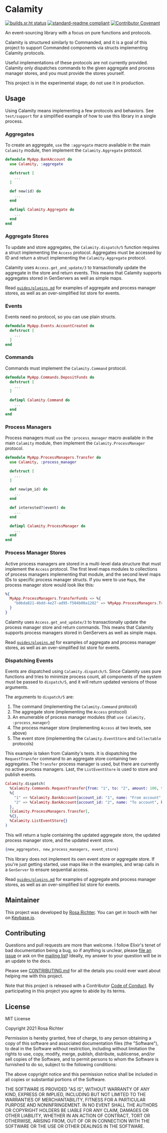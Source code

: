 # Calamity

[![builds.sr.ht status](https://builds.sr.ht/~cosmicrose/calamity.svg)](https://builds.sr.ht/~cosmicrose/calamity)
[![standard-readme compliant](https://img.shields.io/badge/readme%20style-standard-brightgreen.svg)](https://github.com/RichardLitt/standard-readme)
[![Contributor Covenant](https://img.shields.io/badge/Contributor%20Covenant-v2.0%20adopted-ff69b4.svg)](code_of_conduct.md)

An event-sourcing library with a focus on pure functions and protocols.

Calamity is structured similarly to Commanded,
and it is a goal of this project to support Commanded components via structs implementing Calamity protocols.

Useful implementations of these protocols are not currently provided.
Calamity only dispatches commands to the given aggregate and process manager stores,
and you must provide the stores yourself.

This project is in the experimental stage; do not use it in production.

## Usage

Using Calamity means implementing a few protocols and behaviors.
See `test/support` for a simplified example of how to use this library in a single process.

### Aggregates

To create an aggregate, `use` the `:aggregate` macro available in the main `Calamity` module,
then implement the `Calamity.Aggregate` protocol.

```elixir
defmodule MyApp.BankAccount do
  use Calamity, :aggregate

  defstruct [
    ...
  ]

  def new(id) do
    ...
  end

  defimpl Calamity.Aggregate do
    ...
  end
end
```

### Aggregate Stores

To update and store aggregates, the `Calamity.dispatch/5` function requires a struct implementing the `Access` protocol.
Aggregates must be accessed by ID and return a struct implementing the `Calamity.Aggregate` protocol.

Calamity uses `Access.get_and_update/3` to transactionally update the aggregate in the store and return events.
This means that Calamity supports aggregates stored in GenServers as well as simple maps.

Read [`guides/plugins.md`](guides/plugins.md) for examples of aggregate and process manager stores,
as well as an over-simplified list store for events.


### Events

Events need no protocol, so you can use plain structs.

```elixir
defmodule MyApp.Events.AccountCreated do
  defstruct [
    ...
  ]
end
```

### Commands

Commands must implement the `Calamity.Command` protocol.

```elixir
defmodule MyApp.Commands.DepositFunds do
  defstruct [
    ...
  ]

  defimpl Calamity.Command do
    ...
  end
end
```

### Process Managers

Process managers must `use` the `:process_manager` macro available in the main `Calamity` module,
then implement the `Calamity.ProcessManager` protocol.

```elixir
defmodule MyApp.ProcessManagers.Transfer do
  use Calamity, :process_manager

  defstruct [
    ...
  ]

  def new(pm_id) do
    ...
  end

  def interested?(event) do
    ...
  end

  defimpl Calamity.ProcessManager do
    ...
  end
end
```

### Process Manager Stores

Active process managers are stored in a multi-level data structure that must implement the `Access` protocol.
The first level maps modules to collections of process managers implementing that module,
and the second level maps IDs to specific process manager structs.
If you were to use `Map`s, the process manager store would look like this:

```elixir
%{
  MyApp.ProcessManagers.TransferFunds => %{
    "b0bda821-4bdd-4e27-ad95-f504b00a1282" => %MyApp.ProcessManagers.TransferFunds{id: ...}
  }
}
```

Calamity uses `Access.get_and_update/3` to transactionally update the process manager store and return commands.
This means that Calamity supports process managers stored in GenServers as well as simple maps.

Read [`guides/plugins.md`](guides/plugins.md) for examples of aggregate and process manager stores,
as well as an over-simplified list store for events.

### Dispatching Events

Events are dispatched using `Calamity.dispatch/5`.
Since Calamity uses pure functions and tries to minimize process count,
all components of the system must be passed to `dispatch/5`,
and it will return updated versions of those arguments.

The arguments to `dispatch/5` are:

1. The command (implementing the `Calamity.Command` protocol)
1. The aggregate store (implementing the `Access` protocol)
1. An enumerable of process manager modules (that `use Calamity, :process_manager`)
1. The process manager store (implementing `Access` at two levels, see above)
1. The event store (implementing the `Calamity.EventStore` and `Collectable` protocols)

This example is taken from Calamity's tests.
It is dispatching the `RequestTransfer` command to an aggregate store containing two aggregates.
The `Transfer` process manager is used, but there are currently no active process managers.
Last, the `ListEventStore` is used to store and publish events.

```elixir
Calamity.dispatch(
  %Calamity.Commands.RequestTransfer{from: "1", to: "2", amount: 100, transfer_id: "asdfasdfasdf"},
  %{
    "1" => %Calamity.BankAccount{account_id: "1", name: "From account", balance: 100},
    "2" => %Calamity.BankAccount{account_id: "2", name: "To account", balance: 0}
  },
  [Calamity.ProcessManagers.Transfer],
  %{},
  %Calamity.ListEventStore{}
)
```

This will return a tuple containing the updated aggregate store, the updated process manager store, and the updated event store.

```elixir
{new_aggregates, new_process_managers, event_store}
```

This library does not implement its own event store or aggregate store.
If you're just getting started, use maps like in the examples, and wrap calls in a `GenServer` to ensure sequential access.

Read [`guides/plugins.md`](guides/plugins.md) for examples of aggregate and process manager stores,
as well as an over-simplified list store for events.

## Maintainer

This project was developed by [Rosa Richter](https://about.me/rosa.richter).
You can get in touch with her on [Keybase.io](https://keybase.io/cantido).

## Contributing

Questions and pull requests are more than welcome.
I follow Elixir's tenet of bad documentation being a bug,
so if anything is unclear, please [file an issue](https://todo.sr.ht/~cosmicrose/calamity) or ask on the [mailing list]!
Ideally, my answer to your question will be in an update to the docs.

Please see [CONTRIBUTING.md](CONTRIBUTING.md) for all the details you could ever want about helping me with this project.

Note that this project is released with a Contributor [Code of Conduct].
By participating in this project you agree to abide by its terms.

## License

MIT License

Copyright 2021 Rosa Richter

Permission is hereby granted, free of charge, to any person obtaining a copy of
this software and associated documentation files (the "Software"), to deal in
the Software without restriction, including without limitation the rights to
use, copy, modify, merge, publish, distribute, sublicense, and/or sell copies
of the Software, and to permit persons to whom the Software is furnished to do
so, subject to the following conditions:

The above copyright notice and this permission notice shall be included in all
copies or substantial portions of the Software.

THE SOFTWARE IS PROVIDED "AS IS", WITHOUT WARRANTY OF ANY KIND, EXPRESS OR
IMPLIED, INCLUDING BUT NOT LIMITED TO THE WARRANTIES OF MERCHANTABILITY,
FITNESS FOR A PARTICULAR PURPOSE AND NONINFRINGEMENT. IN NO EVENT SHALL THE
AUTHORS OR COPYRIGHT HOLDERS BE LIABLE FOR ANY CLAIM, DAMAGES OR OTHER
LIABILITY, WHETHER IN AN ACTION OF CONTRACT, TORT OR OTHERWISE, ARISING FROM,
OUT OF OR IN CONNECTION WITH THE SOFTWARE OR THE USE OR OTHER DEALINGS IN THE
SOFTWARE.

[Code of Conduct]: code_of_conduct.md
[mailing list]: https://lists.sr.ht/~cosmicrose/calamity

